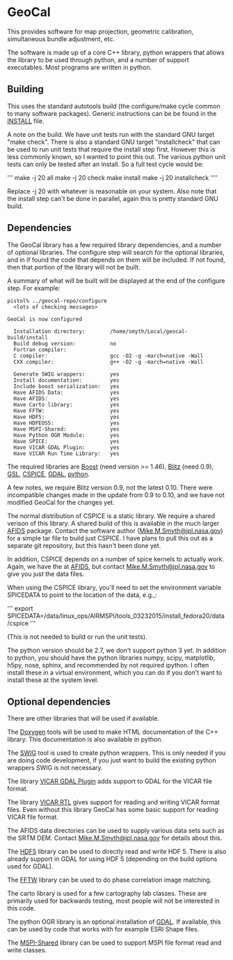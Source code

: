 # GeoCal
This provides software for map projection, geometric calibration, 
simultaneous bundle adjustment, etc.

The software is made up of a core C++ library, python wrappers that allows 
the library to be used through python, and a number of support executables. 
Most programs are written in python.

## Building

This uses the standard autotools build (the configure/make cycle common
to many software packages). Generic instructions can be be found in
the [INSTALL](INSTALL) file.

A note on the build. We have unit tests run with the standard GNU target
"make check". There is also a standard GNU target "installcheck" that can
be used to run unit tests that require the install step first. However this
is less commonly known, so I wanted to point this out. The various python 
unit tests can only be tested after an install. So a full test cycle would
be:

'''
make -j 20 all
make -j 20 check
make install
make -j 20 installcheck
''''

Replace -j 20 with whatever is reasonable on your system. Also note that
the install step can't be done in parallel, again this is pretty standard
GNU build.

## Dependencies

The GeoCal library has a few required library dependencies, and a number
of optional libraries. The configure step will search for the optional
libraries, and in if found the code that depends on them will be included.
If not found, then that portion of the library will not be built. 

A summary of what will be built will be displayed at the end of the configure
step. For example:

```
pistol% ../geocal-repo/configure
  <lots of checking messages>

GeoCal is now configured

  Installation directory:        /home/smyth/Local/geocal-build/install
  Build debug version:           no
  Fortran compiler:               
  C compiler:                    gcc -O2 -g -march=native -Wall
  CXX compiler:                  g++ -O2 -g -march=native -Wall

  Generate SWIG wrappers:        yes
  Install documentation:         yes
  Include boost serialization:   yes
  Have AFIDS Data:               yes
  Have AFIDS:                    yes
  Have Carto library:            yes
  Have FFTW:                     yes
  Have HDF5:                     yes
  Have HDFEOS5:                  yes
  Have MSPI-Shared:              yes
  Have Python OGR Module:        yes
  Have SPICE:                    yes
  Have VICAR GDAL Plugin:        yes
  Have VICAR Run Time Library:   yes
```

The required libraries are [Boost](http://www.boost.org) 
(need version >= 1.46), [Blitz](http://sourceforge.net/projects/blitz/) (need
0.9), [GSL](http://www.gnu.org/software/gsl), 
[CSPICE](http://naif.jpl.nasa.gov/naif/toolkit.html),
[GDAL](http://www.gdal.org), [python](https://www.python.org/).

A few notes, we require Blitz version 0.9, not the latest 0.10. There were
incompatible changes made in the update from 0.9 to 0.10, and we have not
modified GeoCal for the changes yet.

The normal distribution of CSPICE is a static library. We require a shared
verison of this library. A shared build of this is available in the much
larger [AFIDS](https://github.jpl.nasa.gov/Cartography/afids) package. 
Contact the software author (Mike.M.Smyth@jpl.nasa.gov) for a simple tar 
file to build just CSPICE. I have plans to pull this out as a separate
git repository, but this hasn't been done yet. 

In addition, CSPICE depends on a number of spice kernels to actually work.
Again, we have the at [AFIDS](https://github.jpl.nasa.gov/Cartography/afids),
but contact Mike.M.Smyth@jpl.nasa.gov to give you just the data files. 

When using the CSPICE library, you'll need to set the environment variable
SPICEDATA to point to the location of the data, e.g.,:

'''
export SPICEDATA=/data/linux_ops/AIRMSPI/tools_03232015/install_fedora20/data/cspice
'''

(This is not needed to build or run the unit tests).

The python version should be 2.7, we don't support python 3 yet. In addition
to python, you should have the python libraries numpy, scipy, matplotlib,
h5py, nose, sphinx, and recommended by not required ipython. I often install
these in a virtual environment, which you can do if you don't want to 
install these at the system level.

## Optional dependencies

There are other libraries that will be used if available.

The [Doxygen](http://www.stack.nl/~dimitri/doxygen) tools will be used to
make HTML documentation of the C++ library. This documentation is also
available in python.

The [SWIG](http://www.swig.org/) tool is used to create python wrappers.
This is only needed if you are doing code development, if you just want to
build the existing python wrappers SWIG is not necessary.

The library 
[VICAR GDAL Plugin](https://github.jpl.nasa.gov/Cartography/vicar_gdalplugin)
adds support to GDAL for the VICAR file format.

The library
[VICAR RTL](https://github.jpl.nasa.gov/Cartography/vicar_rtl) gives support
for reading and writing VICAR format files. Even without this library GeoCal
has some basic support for reading VICAR file format.

The AFIDS data directories can be used to supply various data sets such
as the SRTM DEM. Contact Mike.M.Smyth@jpl.nasa.gov for details about this.

The [HDF5](http://www.hdfgroup.org/HDF5) library can be used to directly
read and write HDF 5. There is also already support in GDAL for using HDF 5
(depending on the build options used for GDAL).

The [FFTW](http://www.fftw.org) library can be used to do phase correlation
image matching.

The carto library is used for a few cartography lab classes. These are 
primarily used for backwards testing, most people will not be interested
in this code.

The python OGR library is an optional installation of 
[GDAL](http://www.gdal.org). If available, this can be used by code that
works with for example ESRI Shape files.

The [MSPI-Shared](https://github.jpl.nasa.gov/MSPI/MSPI-Shared) library
can be used to support MSPI file format read and write classes.

